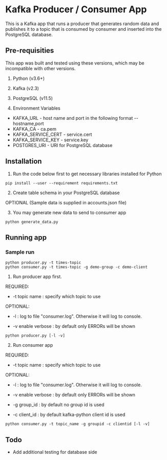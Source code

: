 # Kafka Producer / Consumer App

This is a Kafka app that runs a producer that generates random data and publishes it to a topic
that is consumed by consumer and inserted into the PostgreSQL database.

## Pre-requisities

This app was built and tested using these versions, which may be incompatible
with other versions.
1. Python (v3.6+)
2. Kafka (v2.3)
3. PostgreSQL (v11.5)

4. Environment Variables
  * KAFKA_URL - host name and port in the following format -- hostname,port
  * KAFKA_CA - ca.pem
  * KAFKA_SERVICE_CERT - service.cert
  * KAFKA_SERVICE_KEY - service.key
  * POSTGRES_URI - URI for PostgreSQL database

## Installation

1. Run the code below first to get necessary libraries installed for Python
<pre><code>pip install --user --requirement requirements.txt</code></pre>

2. Create table schema in your PostgreSQL database

OPTIONAL (Sample data is supplied in accounts.json file)

3. You may generate new data to send to consumer app
<pre><code>python generate_data.py</code></pre>

## Running app

### Sample run

<pre><code>python producer.py -t times-topic
python consumer.py -t times-topic -g demo-group -c demo-client</code></pre>

1. Run producer app first.

REQUIRED:

- -t topic name : specify which topic to use

OPTIONAL:

- -l : log to file "consumer.log". Otherwise it will log to
console.

- -v enable verbose : by default only ERRORs will be shown

<pre><code>python producer.py [-l -v]</code></pre>

2. Run consumer app

REQUIRED:

- -t topic name : specify which topic to use

OPTIONAL:

- -l : log to file "consumer.log". Otherwise it will log to
console.
- -v enable verbose : by default only ERRORs will be shown

- -g group_id : by default no group id is used

- -c client_id : by default kafka-python client id is used

<pre><code>python consumer.py -t topic_name -g groupid -c clientid [-l -v]</code></pre>

## Todo

- Add additional testing for database side
